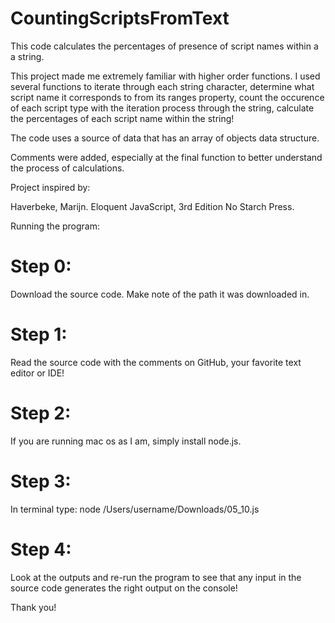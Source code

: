 # CountingScriptsFromText

This code calculates the percentages of presence of script names within a a string.

This project made me extremely familiar with higher order functions. I used several functions to iterate through each string character, determine what script name it corresponds to from its ranges property, count the occurence of each script type with the iteration process through the string, calculate the percentages of each script name within the string!

The code uses a source of data that has an array of objects data structure. 

Comments were added, especially at the final function to better understand the process of calculations.

Project inspired by:

Haverbeke, Marijn. Eloquent JavaScript, 3rd Edition  No Starch Press.


Running the program:

# Step 0:

Download the source code. Make note of the path it was downloaded in.

# Step 1:

Read the source code with the comments on GitHub, your favorite text editor or IDE!

# Step 2:

If you are running mac os as I am, simply install node.js.

# Step 3:

In terminal type: node /Users/username/Downloads/05_10.js

# Step 4:

Look at the outputs and re-run the program to see that any input in the source code generates the right output on the console!

Thank you!
